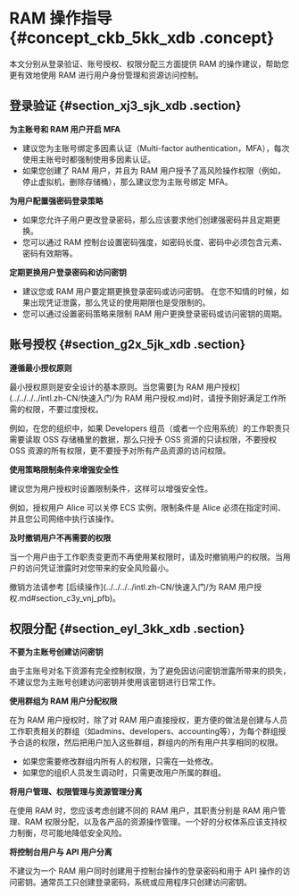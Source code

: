 # RAM 操作指导 {#concept_ckb_5kk_xdb .concept}

本文分别从登录验证、账号授权、权限分配三方面提供 RAM 的操作建议，帮助您更有效地使用 RAM 进行用户身份管理和资源访问控制。

## 登录验证 {#section_xj3_sjk_xdb .section}

**为主账号和 RAM 用户开启 MFA**

-   建议您为主账号绑定多因素认证（Multi-factor authentication，MFA），每次使用主账号时都强制使用多因素认证。
-   如果您创建了 RAM 用户，并且为 RAM 用户授予了高风险操作权限（例如，停止虚拟机，删除存储桶），那么建议您为主账号绑定 MFA。

**为用户配置强密码登录策略**

-   如果您允许子用户更改登录密码，那么应该要求他们创建强密码并且定期更换。
-   您可以通过 RAM 控制台设置密码强度，如密码长度、密码中必须包含元素、密码有效期等。

**定期更换用户登录密码和访问密钥**

-   建议您或 RAM 用户要定期更换登录密码或访问密钥。 在您不知情的时候，如果出现凭证泄露，那么凭证的使用期限也是受限制的。
-   您可以通过设置密码策略来限制 RAM 用户更换登录密码或访问密钥的周期。

## 账号授权 {#section_g2x_5jk_xdb .section}

**遵循最小授权原则**

最小授权原则是安全设计的基本原则。当您需要[为 RAM 用户授权](../../../../intl.zh-CN/快速入门/为 RAM 用户授权.md)时，请授予刚好满足工作所需的权限，不要过度授权。

例如，在您的组织中，如果 Developers 组员（或者一个应用系统）的工作职责只需要读取 OSS 存储桶里的数据，那么只授予 OSS 资源的只读权限，不要授权 OSS 资源的所有权限，更不要授予对所有产品资源的访问权限。

**使用策略限制条件来增强安全性**

建议您为用户授权时设置限制条件，这样可以增强安全性。

例如，授权用户 Alice 可以关停 ECS 实例，限制条件是 Alice 必须在指定时间、并且您公司网络中执行该操作。

**及时撤销用户不再需要的权限**

当一个用户由于工作职责变更而不再使用某权限时，请及时撤销用户的权限。当用户的访问凭证泄露时对您带来的安全风险最小。

撤销方法请参考 [后续操作](../../../../intl.zh-CN/快速入门/为 RAM 用户授权.md#section_c3y_vnj_pfb)。

## 权限分配 {#section_eyl_3kk_xdb .section}

**不要为主账号创建访问密钥**

由于主账号对名下资源有完全控制权限，为了避免因访问密钥泄露所带来的损失，不建议您为主账号创建访问密钥并使用该密钥进行日常工作。

**使用群组为 RAM 用户分配权限**

在为 RAM 用户授权时，除了对 RAM 用户直接授权，更方便的做法是创建与人员工作职责相关的群组（如admins、developers、accounting等），为每个群组授予合适的权限，然后把用户加入这些群组，群组内的所有用户共享相同的权限。

-   如果您需要修改群组内所有人的权限，只需在一处修改。
-   如果您的组织人员发生调动时，只需更改用户所属的群组。

**将用户管理、权限管理与资源管理分离**

在使用 RAM 时，您应该考虑创建不同的 RAM 用户，其职责分别是 RAM 用户管理、RAM 权限分配，以及各产品的资源操作管理。一个好的分权体系应该支持权力制衡，尽可能地降低安全风险。

**将控制台用户与 API 用户分离**

不建议为一个 RAM 用户同时创建用于控制台操作的登录密码和用于 API 操作的访问密钥。通常员工只创建登录密码，系统或应用程序只创建访问密钥。

